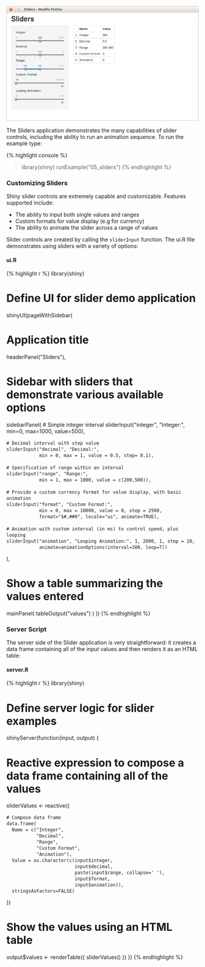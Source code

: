 
![Sliders Screenshot](screenshots/sliders.png)

The Sliders application demonstrates the many capabilities of slider controls, including the ability to run an animation sequence. To run the example type: 

{% highlight console %}
> library(shiny)
> runExample("05_sliders")
{% endhighlight %}


### Customizing Sliders

Shiny slider controls are extremely capable and customizable. Features supported include:

* The ability to input both single values and ranges
* Custom formats for value display (e.g for currency)
* The ability to animate the slider across a range of values

Slider controls are created by calling the `sliderInput` function. The ui.R file demonstrates using sliders with a variety of options:

#### ui.R

{% highlight r %}
library(shiny)

# Define UI for slider demo application
shinyUI(pageWithSidebar(

  #  Application title
  headerPanel("Sliders"),

  # Sidebar with sliders that demonstrate various available options
  sidebarPanel(
    # Simple integer interval
    sliderInput("integer", "Integer:", 
                min=0, max=1000, value=500),

    # Decimal interval with step value
    sliderInput("decimal", "Decimal:", 
                min = 0, max = 1, value = 0.5, step= 0.1),

    # Specification of range within an interval
    sliderInput("range", "Range:",
                min = 1, max = 1000, value = c(200,500)),

    # Provide a custom currency format for value display, with basic animation
    sliderInput("format", "Custom Format:", 
                min = 0, max = 10000, value = 0, step = 2500,
                format="$#,##0", locale="us", animate=TRUE),

    # Animation with custom interval (in ms) to control speed, plus looping
    sliderInput("animation", "Looping Animation:", 1, 2000, 1, step = 10, 
                animate=animationOptions(interval=300, loop=T))
  ),

  # Show a table summarizing the values entered
  mainPanel(
    tableOutput("values")
  )
))
{% endhighlight %}


### Server Script

The server side of the Slider application is very straightforward: it creates a data frame containing all of the input values and then renders it as an HTML table:

#### server.R

{% highlight r %}
library(shiny)

# Define server logic for slider examples
shinyServer(function(input, output) {

  # Reactive expression to compose a data frame containing all of the values
  sliderValues <- reactive({

    # Compose data frame
    data.frame(
      Name = c("Integer", 
               "Decimal",
               "Range",
               "Custom Format",
               "Animation"),
      Value = as.character(c(input$integer, 
                             input$decimal,
                             paste(input$range, collapse=' '),
                             input$format,
                             input$animation)), 
      stringsAsFactors=FALSE)
  }) 

  # Show the values using an HTML table
  output$values <- renderTable({
    sliderValues()
  })
})
{% endhighlight %}
